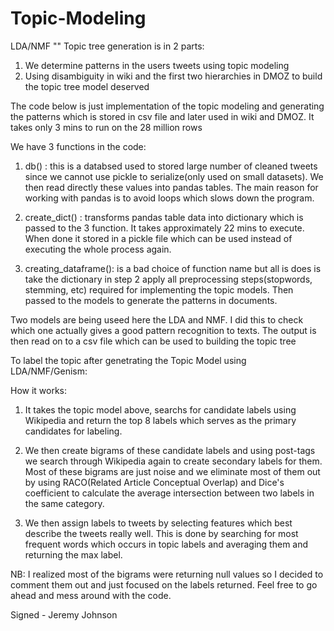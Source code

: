 # Topic-Modeling
LDA/NMF
""
Topic tree generation is in 2 parts:
1. We determine patterns in the users tweets using topic modeling 
2. Using disambiguity in wiki and the first two hierarchies in DMOZ to build the topic tree model deserved 

The code below is just implementation of the topic modeling and generating the patterns which is stored in csv file and later used in wiki and DMOZ. It takes only 3 mins to run on the 28 million rows 

We have 3 functions in the code: 
1. db() : this is a databsed used to stored large number of cleaned tweets since we cannot use pickle to serialize(only used on small datasets). We then read directly these values into pandas tables. The main reason for working with pandas is to avoid loops which slows down the program.

2. create_dict() : transforms pandas table data into dictionary which is passed to the 3 function. It takes approximately 22 mins to execute. When done it stored in a pickle file which can be used instead of executing the whole process again.

3. creating_dataframe(): is a bad choice of function name but all is does is take the dictionary in step 2 apply all preprocessing steps(stopwords, stemming, etc) required for implementing the topic models. Then passed to the models to generate the patterns in documents. 

Two models are being useed here the LDA and NMF. I did this to check which one actually gives a good pattern recognition to texts. The output is then read on to a csv file which can be used to building the topic tree


To label  the topic after genetrating the Topic Model using LDA/NMF/Genism: 

How it works: 
1. It takes the topic model above, searchs for candidate labels using Wikipedia and return the top 8 labels which serves as the primary candidates for labeling. 

2. We then create bigrams of these candidate labels and using post-tags we search through Wikipedia again to create secondary labels for them. Most of these bigrams are just noise and we eliminate most of them out by using RACO(Related Article Conceptual Overlap) and Dice's coefficient to calculate the average intersection between two labels in the same category. 
3. We then assign labels to tweets by selecting features which best describe the tweets really well. This is done by searching for most frequent words which occurs in topic labels and averaging them and returning the max label.

NB: I realized most of the bigrams were returning null values so I decided to comment them out and just focused on the labels returned. Feel free to go ahead and mess around with the code.


Signed - Jeremy Johnson

